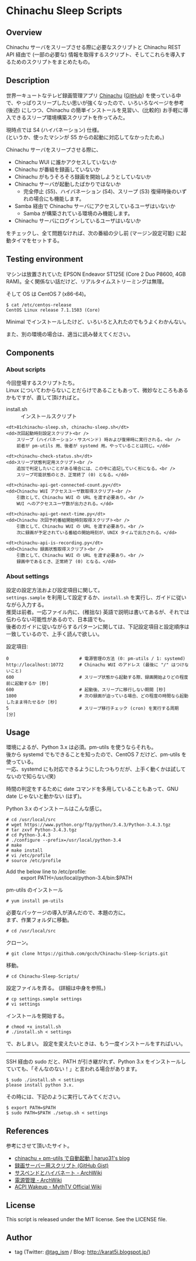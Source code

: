 # Chinachu Sleep Scripts

## Overview
Chinachu サーバをスリープさせる際に必要なスクリプトと Chinachu REST API 経由で (一部の必要な) 情報を取得するスクリプト、そしてこれらを導入するためのスクリプトをまとめたもの。


## Description
世界一キュートなテレビ録画管理アプリ [Chinachu](https://chinachu.moe/) ([GitHub](https://github.com/kanreisa/Chinachu)) を使っている中で、やっぱりスリープしたい思いが強くなったので、いろいろなページを参考 (後述) にしつつ、Chinachu の簡単インストールを見習い、(比較的) お手軽に導入できるスリープ環境構築スクリプトを作ってみた。

現時点では S4 (ハイバネーション) 仕様。  
(というか、使ったマシンが S5 からの起動に対応してなかったため。)

Chinachu サーバをスリープさせる際に、

* Chinachu WUI に誰かアクセスしていないか
* Chinachu が番組を録画していないか
* Chinachu がもうそろそろ録画を開始しようとしていないか
* Chinachu サーバが起動したばかりではないか
  * 完全停止 (S5)、ハイバネーション (S4)、スリープ (S3) 復帰時後のいずれの場合にも機能します。
* Samba 経由で Chinachu サーバにアクセスしているユーザはいないか
  * Samba が構築されている環境のみ機能します。
* Chinachu サーバにログインしているユーザはいないか

をチェックし、全て問題なければ、次の番組の少し前 (マージン設定可能) に起動タイマをセットする。


## Testing environment
マシンは放置されていた EPSON Endeavor ST125E (Core 2 Duo P8600, 4GB RAM)。全く関係ない話だけど、リアルタイムストリーミングは無理。

そして OS は CentOS 7 (x86-64)。

    $ cat /etc/centos-release
    CentOS Linux release 7.1.1503 (Core)

Minimal でインストールしたけど、いろいろと入れたのでもうよくわかんない。

また、別の環境の場合は、適当に読み替えてください。


## Components

### About scripts
今回登場するスクリプトたち。  
Linux についてわからないことだらけであることもあって、微妙なところもあるかもですが、直して頂ければと。
<dl>
    <dt>install.sh</dt>
    <dd>インストールスクリプト</dd>

    <dt>81chinachu-sleep.sh, chinachu-sleep.sh</dt>
    <dd>次回起動時刻設定スクリプト<br />
        スリープ (ハイバネーション・サスペンド) 時および復帰時に実行される。<br />
        前者が pm-utils 用、後者が systemd 用。やっていることは同じ。</dd>

    <dt>chinachu-check-status.sh</dt>
    <dd>スリープ状態判定用スクリプト<br />
        追加で判定したいことがある場合には、この中に追記していく形になる。<br />
        スリープ可能状態のとき、正常終了 (0) となる。</dd>

    <dt>chinachu-api-get-connected-count.py</dt>
    <dd>Chinachu WUI アクセスユーザ数取得スクリプト<br />
        引数として、Chinachu WUI の URL を渡す必要あり。<br />
        WUI へのアクセスユーザ数が出力される。</dd>

    <dt>chinachu-api-get-next-time.py</dt>
    <dd>Chinachu 次回予約番組開始時刻取得スクリプト<br />
        引数として、Chinachu WUI の URL を渡す必要あり。<br />
        次に録画が予定されている番組の開始時刻が、UNIX タイムで出力される。</dd>

    <dt>chinachu-api-is-recording.py</dt>
    <dd>Chinachu 録画状態取得スクリプト<br />
        引数として、Chinachu WUI の URL を渡す必要あり。<br />
        録画中であるとき、正常終了 (0) となる。</dd>

</dl>

### About settings
設定の設定方法および設定項目に関して。  
``settings.sample`` を利用して設定するか、``install.sh`` を実行し、ガイドに従いながら入力する。  
推奨は前者。一応ファイル内に、(稚拙な) 英語で説明は書いてあるが、それでは伝わらない可能性があるので、日本語でも。   
後者のガイドに従いながらするパターンに関しては、下記設定項目と設定順序は一致しているので、上手く読んで欲しい。

設定項目:

    0                           # 電源管理の方法 (0: pm-utils / 1: systemd)
    http://localhost:10772      # Chinachu WUI のアドレス (最後に "/" はつけないこと)
    600                         # スリープ状態から起動する際、録画開始よりどの程度前に起動するか [秒]
    600                         # 起動後、スリープに移行しない期間 [秒]
    1800                        # 次の録画が迫っている場合、どの程度の時間なら起動したまま待たせるか [秒]
    5                           # スリープ移行チェック (cron) を実行する周期 [分]


## Usage
環境によるが、Python 3.x は必須。pm-utils を使うならそれも。  
後から systemd でもできることを知ったので、CentOS 7 だけど、pm-utils を使っている。  
一応、systemd にも対応できるようにしたつもりだが、上手く動くかは試してないので知らない(笑)

時間の判定をするために date コマンドを多用していることもあって、GNU date じゃないと動かない (はず)。

Python 3.x のインストールはこんな感じ。

    # cd /usr/local/src
    # wget https://www.python.org/ftp/python/3.4.3/Python-3.4.3.tgz
    # tar zxvf Python-3.4.3.tgz
    # cd Python-3.4.3
    # ./configure --prefix=/usr/local/python-3.4
    # make
    # make install
    # vi /etc/profile
    # source /etc/profile

<dl>
    <dt>Add the below line to /etc/profile:</dt>
    <dd>export PATH=/usr/local/python-3.4/bin:$PATH</dd>
</dl>

pm-utils のインストール

    # yum install pm-utils

必要なパッケージの導入が済んだので、本題の方に。  
まず、作業フォルダに移動。

    # cd /usr/local/src

クローン。

    # git clone https://github.com/gcch/Chinachu-Sleep-Scripts.git

移動。

    # cd Chinachu-Sleep-Scripts/

設定ファイルを弄る。 (詳細は中身を参照。)

    # cp settings.sample settings
    # vi settings

インストールを開始する。

    # chmod +x install.sh
    # ./install.sh < settings

で、おしまい。
設定を変えたいときは、もう一度インストールをすればいい。

---

SSH 経由の sudo だと、PATH が引き継がれず、Python 3.x をインストールしていても、「そんなのない！」と言われる場合があります。

    $ sudo ./install.sh < settings
    please install python 3.x.

その時には、下記のように実行してみてください。

    $ export PATH=$PATH
    $ sudo PATH=$PATH ./setup.sh < settings


## References
参考にさせて頂いたサイト。
* [chinachu + pm-utils で自動起動 | haruo31's blog](http://haruo31.underthetree.jp/2013/09/04/chinachu-pm-utils-%E3%81%A7%E8%87%AA%E5%8B%95%E8%B5%B7%E5%8B%95/)
* [録画サーバー用スクリプト (GitHub Gist)](https://gist.github.com/jtwp470/ca92c6a7b3d1c819acdc)
* [サスペンドとハイバネート - ArchWiki](https://wiki.archlinuxjp.org/index.php/%E3%82%B5%E3%82%B9%E3%83%9A%E3%83%B3%E3%83%89%E3%81%A8%E3%83%8F%E3%82%A4%E3%83%90%E3%83%8D%E3%83%BC%E3%83%88)
* [電源管理 - ArchWiki](https://wiki.archlinuxjp.org/index.php/%E9%9B%BB%E6%BA%90%E7%AE%A1%E7%90%86)
* [ACPI Wakeup - MythTV Official Wiki](https://www.mythtv.org/wiki/ACPI_Wakeup)

## License
This script is released under the MIT license. See the LICENSE file.


## Author
* tag (Twitter: [@tag_ism](https://twitter.com/tag_ism "tag (@tag_ism) | Twitter") / Blog: http://karat5i.blogspot.jp/)
